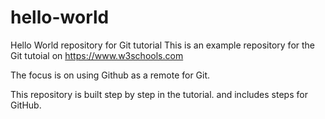 # hello-world
Hello World repository for Git tutorial
This is an example repository for the Git tutoial on https://www.w3schools.com

The focus is on using Github as a remote for Git.

This repository is built step by step in the tutorial.
and includes steps for GitHub.
